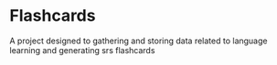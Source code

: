 # Flashcards
A project designed to gathering and storing data related to language learning and generating srs flashcards 
